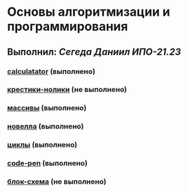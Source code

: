 # Основы алгоритмизации и программирования

## Выполнил: _Сегеда Даниил ИПО-21.23_

### [calculatator](https://github.com/XioXzEz/tasks/tree/calculator) (выполнено)

### [крестики-нолики]() (не выполнено)

### [массивы]() (выполнено)

### [новелла]() (выполнено)

### [циклы]() (выполнено)

### [code-pen]() (выполнено)

### [блок-схема]() (не выполнено)
